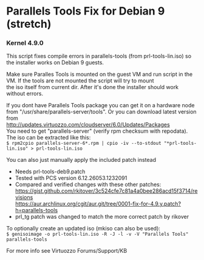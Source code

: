 # Parallels Tools Fix for Debian 9 (stretch) 
### Kernel 4.9.0

This script fixes compile errors in parallels-tools (from prl-tools-lin.iso) so the installer works on Debian 9 guests.

Make sure Paralles Tools is mounted on the guest VM and run script in the VM. If the tools are not mounted the script will try to mount  
the iso itself from current dir. After it's done the installer should work without errors.  

If you dont have Parallels Tools package you can get it on a hardware node  
from "/usr/share/parallels-server/tools". Or you can download latest version from  
http://updates.virtuozzo.com/cloudserver/6.0/Updates/Packages  
You need to get "parallels-server" (verify rpm checksum with repodata).  
The iso can be extracted like this:  
`$ rpm2cpio parallels-server-6*.rpm | cpio -iv --to-stdout "*prl-tools-lin.iso" > prl-tools-lin.iso` 

You can also just manually apply the included patch instead  

- Needs prl-tools-deb9.patch  
- Tested with PCS version 6.12.26053.1232091  
- Compared and verified changes with these other patches:  
  https://gist.github.com/rkitover/3c524cfe7c81a4a0bee286acd15f3714/revisions  
  https://aur.archlinux.org/cgit/aur.git/tree/0001-fix-for-4.9.y.patch?h=parallels-tools  
- prl_tg patch was changed to match the more correct patch by rikover  

To optionally create an updated iso (mkiso can also be used):  
`$ genisoimage -o prl-tools-lin.iso -R -J -l -v -V "Parallels Tools" parallels-tools`  

For more info see Virtuozzo Forums/Support/KB  
